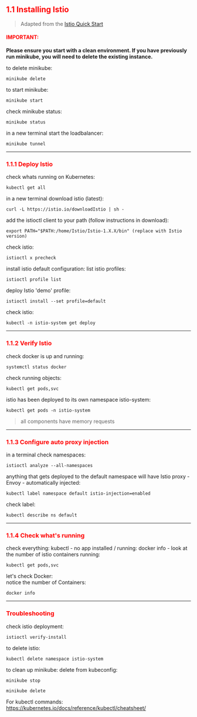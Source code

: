 ## <font color='red'> 1.1 Installing Istio </font>

> Adapted from the [Istio Quick Start](https://istio.io/docs/setup/kubernetes/quick-start/)  

#### <font color='red'>IMPORTANT:</font> 
<strong>Please ensure you start with a clean environment. 
If you have previously run minikube, you will need to delete the existing instance.</strong>

to delete  minikube:
```
minikube delete
```

to start minikube:
```
minikube start
```
check minikube status:
```
minikube status
```
in a new terminal start the loadbalancer:
```
minikube tunnel
```
---

### <font color='red'> 1.1.1 Deploy Istio </font>
check whats running on Kubernetes:
```
kubectl get all
```
in a new terminal download istio (latest): 
```
curl -L https://istio.io/downloadIstio | sh -
```
add the istioctl client to your path (follow instructions in download):
```
export PATH="$PATH:/home/Istio/Istio-1.X.X/bin" (replace with Istio version)
```
check istio:
```
istioctl x precheck
```

install istio default configuration:
list istio profiles:
```
istioctl profile list
```
deploy Istio 'demo' profile:
```
istioctl install --set profile=default
```
check istio:
```
kubectl -n istio-system get deploy
```
---

### <font color='red'> 1.1.2 Verify Istio </font>
check docker is up and running:
```
systemctl status docker
```
check running objects:
```
kubectl get pods,svc
```
istio has been deployed to its own namespace istio-system:
```
kubectl get pods -n istio-system
```
> all components have memory requests
---

### <font color='red'> 1.1.3 Configure auto proxy injection </font>
in a terminal check namespaces:
```
istioctl analyze --all-namespaces
```
anything that gets deployed to the default namespace will have Istio proxy - Envoy - automatically injected: 
```
kubectl label namespace default istio-injection=enabled
```
check label:
```
kubectl describe ns default
```

---

### <font color='red'> 1.1.4 Check what's running </font>
check everything:
kubectl - no app installed / running:
docker info - look at the number of istio containers running:
```
kubectl get pods,svc
```
let's check Docker:  
notice the number of Containers:
```
docker info
```
---

### <font color='red'> Troubleshooting </font>
check istio deployment:
```
istioctl verify-install
```
to delete istio:
```
kubectl delete namespace istio-system
```

to clean up minikube:
delete from kubeconfig:
```
minikube stop
```
```
minikube delete
```

For kubectl commands: https://kubernetes.io/docs/reference/kubectl/cheatsheet/